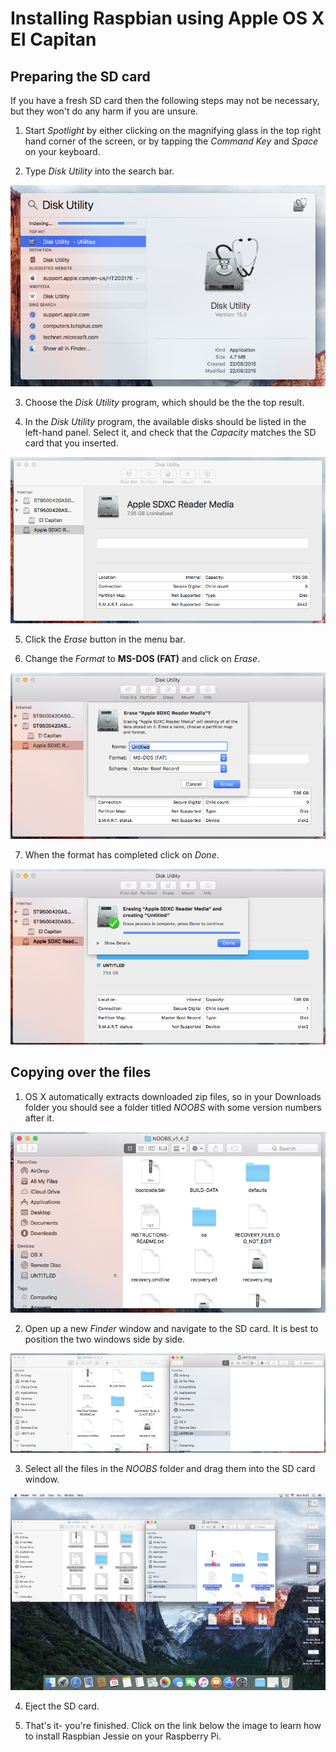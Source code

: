 # Installing Raspbian using Apple OS X El Capitan

## Preparing the SD card

If you have a fresh SD card then the following steps may not be necessary, but they won't do any harm if you are unsure.

1. Start *Spotlight* by either clicking on the magnifying glass in the top right hand corner of the screen, or by tapping the *Command Key* and *Space* on your keyboard.

2. Type *Disk Utility* into the search bar.

![Disk Utility](images/osx/1_diskutil.png)

3. Choose the *Disk Utility* program, which should be the the top result.

4. In the *Disk Utility* program, the available disks should be listed in the left-hand panel. Select it, and check that the *Capacity* matches the SD card that you inserted.

![SD Card](images/osx/2_sdcard.png)

5. Click the *Erase* button in the menu bar.

6. Change the *Format* to **MS-DOS (FAT)** and click on *Erase*.

![DOS](images/osx/3_dos.png)

7. When the format has completed click on *Done*.

![Format](images/osx/4_format.png)

## Copying over the files

1. OS X automatically extracts downloaded zip files, so in your Downloads folder you should see a folder titled *NOOBS* with some version numbers after it.

![NOOBS files](images/osx/5_files.png)

2. Open up a new *Finder* window and navigate to the SD card. It is best to position the two windows side by side.

![Ready to copy](images/osx/6_precopy.png)

3. Select all the files in the *NOOBS* folder and drag them into the SD card window.

![copying](images/osx/7_copy.png)

4. Eject the SD card.

4. That's it- you're finished. Click on the link below the image to learn how to install Raspbian Jessie on your Raspberry Pi.
